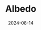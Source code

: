 ---
title: Albedo
caption: A piece made as part of the "100 day challenge" with Affinity 2. Inspired by "Bad Aplle" which impressed me in my younger years.
img: $assets/gallery/AlbedoPout - 08.png
date: 2024-08-14
showcase: false
color: "#000000"
---